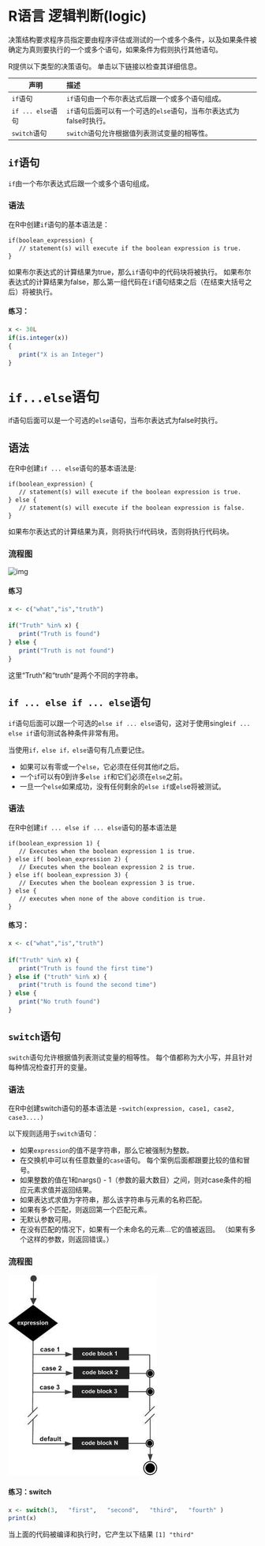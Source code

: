 # R语言 逻辑判断(logic)
决策结构要求程序员指定要由程序评估或测试的一个或多个条件，以及如果条件被确定为真则要执行的一个或多个语句，如果条件为假则执行其他语句。

R提供以下类型的决策语句。 单击以下链接以检查其详细信息。

| 声明 | 描述                                                   |
| ------ | :----------------------------------------------------------- |
|`if`语句   | `if`语句由一个布尔表达式后跟一个或多个语句组成。 |
|`if ... else`语句      | `if`语句后面可以有一个可选的`else`语句，当布尔表达式为false时执行。 |
| `switch`语句    |`switch`语句允许根据值列表测试变量的相等性。 |

## `if`语句
`if`由一个布尔表达式后跟一个或多个语句组成。

### 语法
在R中创建`if`语句的基本语法是：
```
if(boolean_expression) {
   // statement(s) will execute if the boolean expression is true.
}
```
如果布尔表达式的计算结果为true，那么`if`语句中的代码块将被执行。 如果布尔表达式的计算结果为false，那么第一组代码在`if`语句结束之后（在结束大括号之后）将被执行。
#### 练习：
```R
x <- 30L
if(is.integer(x))
{
   print("X is an Integer")
}
```
# `if...else`语句

if语句后面可以是一个可选的`else`语句，当布尔表达式为false时执行。
## 语法

在R中创建`if ... else`语句的基本语法是:
```
if(boolean_expression) {
   // statement(s) will execute if the boolean expression is true.
} else {
   // statement(s) will execute if the boolean expression is false.
}
```
如果布尔表达式的计算结果为真，则将执行if代码块，否则将执行代码块。

### 流程图
![img](../image/r-ifelse.jpg)

#### 练习
```R
x <- c("what","is","truth")

if("Truth" %in% x) {
   print("Truth is found")
} else {
   print("Truth is not found")
}
```
这里“Truth”和“truth”是两个不同的字符串。

## `if ... else if ... else`语句
`if`语句后面可以跟一个可选的`else if ... else`语句，这对于使用single`if ... else if`语句测试各种条件非常有用。

当使用`if，else if，else`语句有几点要记住。
- 如果可以有零或一个`else`，它必须在任何其他if之后。
- 一个`i`f可以有0到许多`else if`和它们必须在`else`之前。
- 一旦一个`else`如果成功，没有任何剩余的`else if`或`els`e将被测试。

### 语法

在R中创建`if ... else if ... else`语句的基本语法是
```
if(boolean_expression 1) {
   // Executes when the boolean expression 1 is true.
} else if( boolean_expression 2) {
   // Executes when the boolean expression 2 is true.
} else if( boolean_expression 3) {
   // Executes when the boolean expression 3 is true.
} else {
   // executes when none of the above condition is true.
}
```

#### 练习：

```R
x <- c("what","is","truth")

if("Truth" %in% x) {
   print("Truth is found the first time")
} else if ("truth" %in% x) {
   print("truth is found the second time")
} else {
   print("No truth found")
}
```

## `switch`语句

`switch`语句允许根据值列表测试变量的相等性。 每个值都称为大小写，并且针对每种情况检查打开的变量。

### 语法

在R中创建switch语句的基本语法是 -`switch(expression, case1, case2, case3....)`

以下规则适用于`switch`语句：

- 如果`expression`的值不是字符串，那么它被强制为整数。
- 在交换机中可以有任意数量的`case`语句。 每个案例后面都跟要比较的值和冒号。
- 如果整数的值在1和nargs() - 1（参数的最大数目）之间，则对case条件的相应元素求值并返回结果。
- 如果表达式求值为字符串，那么该字符串与元素的名称匹配。
- 如果有多个匹配，则返回第一个匹配元素。
- 无默认参数可用。
- 在没有匹配的情况下，如果有一个未命名的元素...它的值被返回。 （如果有多个这样的参数，则返回错误。）

### 流程图

![img](./images/r-switch.jpg)

#### 练习：switch
```R
x <- switch(3,   "first",   "second",   "third",   "fourth" ) 
print(x)
```
当上面的代码被编译和执行时，它产生以下结果 `[1] "third"`